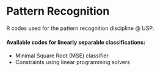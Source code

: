 # Pattern Recognition
R codes used for the pattern recognition discipline @ USP. 

#### Available codes for linearly separable classifications:
* Minimal Square Root (MSE) classifier
* Constraints using linear programming solvers


